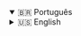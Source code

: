 <!-- Simulação de abas usando detalhes -->
<details open>
<summary>🇧🇷 Português</summary>



</details>

<details>
<summary>🇺🇸 English</summary>


</details>


